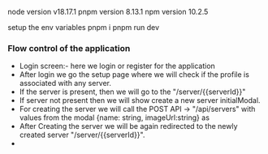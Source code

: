 node version v18.17.1
pnpm version 8.13.1
npm version 10.2.5

setup the env variables
pnpm i
pnpm run dev


### Flow control of the application

- Login screen:- here we login or register for the application
- After login we go the setup page where we will check if the profile is associated with any server.
- If the server is present, then we will go to the "/server/{{serverId}}"
- If server not present then we will show create a new server initialModal.
- For creating the server we will call the POST API -> "/api/servers" with values from the modal {name: string, imageUrl:string} as
- After Creating the server we will be again redirected to the newly created server "/server/{{serverId}}".
- 